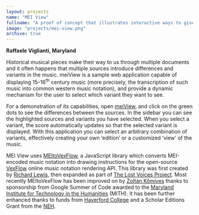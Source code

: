 ```yaml
---
layout: projects
name: "MEI View"
fullname: "A proof of concept that illustrates interactive ways to give access to a critical apparatus in a digital edition"
image: "projects/mei-view.png"
archive: true
---
```

**Raffaele Viglianti, Maryland**

Historical musical pieces make their way to us through multiple documents and it often happens that multiple sources introduce differences and variants in the music. meiView is a sample web application capable of displaying 15–16<sup>th</sup> century music (more precisely, the transcription of such music into common western music notation), and provide a dynamic mechanism for the user to select which variant they want to see.

For a demonstration of its capabilities, open [meiView](http://zolaemil.github.io/meiView/#score), and click on the green dots to see the differences between the sources. In the sidebar you can see the highlighted sources and variants you have selected. When you select a variant, the score automatically updates so that the selected variant is displayed. With this application you can select an arbitrary combination of variants, effectively creating your own ‘edition’ or a customized ‘view’ of the music.

MEI View uses [MEItoVexFlow](http://tei-music-sig.github.io/MEItoVexFlow/), a JavaScript library which converts MEI-encoded music notation into drawing instructions for the open-source [VexFlow](http://vexflow.com) online music notation rendering API. This library was first created by [Richard Lewis](https://github.com/ironchicken/MEItoVexFlow), then expanded as part of [The Lost Voices Project](http://digitalduchemin.org/). Most recently MEItoVexFlow has been improved on by [Zoltán Kőmíves](https://github.com/zolaemil) thanks to sponsorship from Google Summer of Code awarded to the [Maryland Institute for Technology in the Humanities](http://mith.umd.edu/) (MITH). It has been further enhanced thanks to funds from [Haverford College](https://www.haverford.edu) and a Scholar Editions Grant from the [NEH](http://neh.gov/).